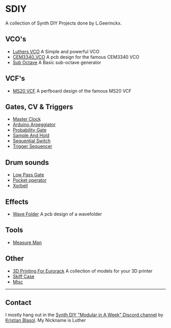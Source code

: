 # SDIY
A collection of Synth DIY Projects done by L.Geerinckx. 

## VCO's
* [Luthers VCO](https://github.com/PierreIsCoding/sdiy/tree/main/Luthers_VCO) A Simple and powerful VCO
* [CEM3340_VCO](https://github.com/PierreIsCoding/sdiy/tree/main/CEM3340_VCO) A pcb design for the famous CEM3340 VCO
* [Sub Octave](https://github.com/PierreIsCoding/sdiy/tree/main/Sub_Octave) A Basic sub-octave generator

## VCF's
* [MS20 VCF](https://github.com/PierreIsCoding/sdiy/tree/main/MS_20_VCF_Clone) A perfboard design of the famous MS20 VCF

## Gates, CV & Triggers
* [Master Clock](https://github.com/PierreIsCoding/sdiy/tree/main/MasterClock)
* [Arduino Arpeggiator](https://github.com/PierreIsCoding/sdiy/tree/main/Arpeggiator)
* [Probability Gate](https://github.com/PierreIsCoding/sdiy/tree/main/Probability_Gate)
* [Sample And Hold](https://github.com/PierreIsCoding/sdiy/tree/main/Sample_And_Hold)
* [Sequential Switch](https://github.com/PierreIsCoding/sdiy/tree/main/Sequential_Switch)
* [Trigger Sequencer](https://github.com/PierreIsCoding/sdiy/tree/main/Trigger_Sequencer)

## Drum sounds
* [Low Pass Gate](https://github.com/PierreIsCoding/sdiy/tree/main/LPG)
* [Pocket operator](https://github.com/PierreIsCoding/sdiy/tree/main/Hacked_Operator)
* [Xorbell](https://github.com/PierreIsCoding/sdiy/tree/main/Xorbell)

## Effects
* [Wave Folder](https://github.com/PierreIsCoding/sdiy/tree/main/Wavefolder) A pcb design of a wavefolder

## Tools
* [Measure Man](https://github.com/PierreIsCoding/sdiy/tree/main/Measure_Man)

## Other
* [3D Printing For Eurorack](https://github.com/PierreIsCoding/sdiy/tree/main/3DPrinting_For_Eurorack) A collection of models for your 3D printer
* [Skiff Case](https://github.com/PierreIsCoding/sdiy/tree/main/Eurorack_Case)
* [Misc](https://github.com/PierreIsCoding/sdiy/tree/main/misc)

-------------------------

## Contact
I mostly hang out in the [Synth DIY "Modular in A Week" Discord channel](https://discord.com/channels/770322244584210432/770322244584210435) by [Kristian Blasol](https://www.youtube.com/user/sourceryone). My Nickname is Luther

